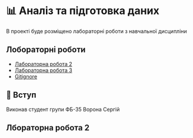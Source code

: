 # 📊 Аналіз та підготовка даних

В проекті буде розміщено лабораторні роботи з навчальної дисципліни

## Лобораторні роботи

- [Лабораторна робота 2](/Lab_2)
- [Лабораторна робота 3](/Lab_3)
- [Gitignore](/.gitignore)
  
## 📝 Вступ

Виконав студент групи ФБ-35 Ворона Сергій

## Лбораторна робота 2

